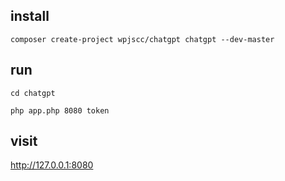## install


```
composer create-project wpjscc/chatgpt chatgpt --dev-master
```

## run 

```
cd chatgpt

php app.php 8080 token
```

## visit

http://127.0.0.1:8080

